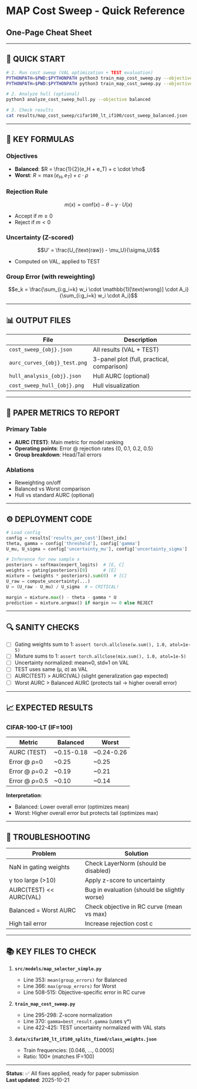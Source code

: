 # MAP Cost Sweep - Quick Reference
## One-Page Cheat Sheet

---

## 🚀 QUICK START

```bash
# 1. Run cost sweep (VAL optimization + TEST evaluation)
PYTHONPATH=$PWD:$PYTHONPATH python3 train_map_cost_sweep.py --objective balanced
PYTHONPATH=$PWD:$PYTHONPATH python3 train_map_cost_sweep.py --objective worst

# 2. Analyze hull (optional)
python3 analyze_cost_sweep_hull.py --objective balanced

# 3. Check results
cat results/map_cost_sweep/cifar100_lt_if100/cost_sweep_balanced.json
```

---

## 📐 KEY FORMULAS

### Objectives
- **Balanced**: $R = \frac{1}{2}(e_H + e_T) + c \cdot \rho$
- **Worst**: $R = \max(e_H, e_T) + c \cdot \rho$

### Rejection Rule
$$m(x) = \text{conf}(x) - \theta - \gamma \cdot U(x)$$
- Accept if $m \geq 0$
- Reject if $m < 0$

### Uncertainty (Z-scored)
$$U' = \frac{U_{\text{raw}} - \mu_U}{\sigma_U}$$
- Computed on VAL, applied to TEST

### Group Error (with reweighting)
$$e_k = \frac{\sum_{i:g_i=k} w_i \cdot \mathbb{1}[\text{wrong}] \cdot A_i}{\sum_{i:g_i=k} w_i \cdot A_i}$$

---

## 📊 OUTPUT FILES

| File | Description |
|------|-------------|
| `cost_sweep_{obj}.json` | All results (VAL + TEST) |
| `aurc_curves_{obj}_test.png` | 3-panel plot (full, practical, comparison) |
| `hull_analysis_{obj}.json` | Hull AURC (optional) |
| `cost_sweep_hull_{obj}.png` | Hull visualization |

---

## 🎯 PAPER METRICS TO REPORT

### Primary Table
- **AURC (TEST)**: Main metric for model ranking
- **Operating points**: Error @ rejection rates {0, 0.1, 0.2, 0.5}
- **Group breakdown**: Head/Tail errors

### Ablations
- Reweighting on/off
- Balanced vs Worst comparison
- Hull vs standard AURC (optional)

---

## ⚙️ DEPLOYMENT CODE

```python
# Load config
config = results['results_per_cost'][best_idx]
theta, gamma = config['threshold'], config['gamma']
U_mu, U_sigma = config['uncertainty_mu'], config['uncertainty_sigma']

# Inference for new sample x
posteriors = softmax(expert_logits)  # [E, C]
weights = gating(posteriors)[0]      # [E]
mixture = (weights * posteriors).sum(0)  # [C]
U_raw = compute_uncertainty(...)
U = (U_raw - U_mu) / U_sigma  # ← CRITICAL!

margin = mixture.max() - theta - gamma * U
prediction = mixture.argmax() if margin >= 0 else REJECT
```

---

## 🔍 SANITY CHECKS

- [ ] Gating weights sum to 1: `assert torch.allclose(w.sum(), 1.0, atol=1e-5)`
- [ ] Mixture sums to 1: `assert torch.allclose(mix.sum(), 1.0, atol=1e-5)`
- [ ] Uncertainty normalized: mean≈0, std≈1 on VAL
- [ ] TEST uses same (μ, σ) as VAL
- [ ] AURC(TEST) > AURC(VAL) (slight generalization gap expected)
- [ ] Worst AURC > Balanced AURC (protects tail → higher overall error)

---

## 📈 EXPECTED RESULTS

### CIFAR-100-LT (IF=100)

| Metric | Balanced | Worst |
|--------|----------|-------|
| AURC (TEST) | ~0.15-0.18 | ~0.24-0.26 |
| Error @ ρ=0 | ~0.25 | ~0.25 |
| Error @ ρ=0.2 | ~0.19 | ~0.21 |
| Error @ ρ=0.5 | ~0.10 | ~0.14 |

**Interpretation**:
- Balanced: Lower overall error (optimizes mean)
- Worst: Higher overall error but protects tail (optimizes max)

---

## 🐛 TROUBLESHOOTING

| Problem | Solution |
|---------|----------|
| NaN in gating weights | Check LayerNorm (should be disabled) |
| γ too large (>10) | Apply z-score to uncertainty |
| AURC(TEST) << AURC(VAL) | Bug in evaluation (should be slightly worse) |
| Balanced = Worst AURC | Check objective in RC curve (mean vs max) |
| High tail error | Increase rejection cost c |

---

## 📚 KEY FILES TO CHECK

1. **`src/models/map_selector_simple.py`**
   - Line 353: `mean(group_errors)` for Balanced
   - Line 366: `max(group_errors)` for Worst
   - Line 508-515: Objective-specific error in RC curve

2. **`train_map_cost_sweep.py`**
   - Line 295-298: Z-score normalization
   - Line 370: `gamma=best_result.gamma` (uses γ*)
   - Line 422-425: TEST uncertainty normalized with VAL stats

3. **`data/cifar100_lt_if100_splits_fixed/class_weights.json`**
   - Train frequencies: [0.046, ..., 0.0005]
   - Ratio: 100× (matches IF=100)

---

**Status**: ✅ All fixes applied, ready for paper submission  
**Last updated**: 2025-10-21
